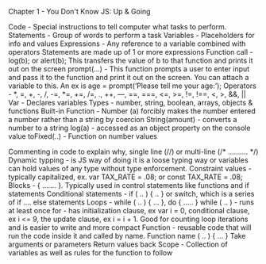Chapter 1 - You Don't Know JS: Up & Going

Code - Special instructions to tell computer what tasks to perform.
Statements - Group of words to perform a task
Variables - Placeholders for info and values
Expressions - Any reference to a variable combined with operators
Statements are made up of 1 or more expressions
Function call - log(b); or alert(b); This transfers the value of b to that function and prints it out on the screen
prompt(…) - This function prompts a user to enter input and pass it to the function and print it out on the screen.  You can attach a variable to this.  An ex is age = prompt(‘Please tell me your age:’);
Operators - *, =, +, -, /, -=, *=, +=, /=, ., ++, —, ==, ===, <=, >=, !=, !==, <, >, &&, ||
Var - Declares variables
Types - number, string, boolean, arrays, objects & functions
Built-in Function -
Number (a) forcibly makes the number entered a number rather than a string by coercion
String(amount) - converts a number to a string
log(a) - accessed as an object property on the console value
toFixed(..) - Function on number values

Commenting in code to explain why, single line (//) or multi-line (/* ………. */)
Dynamic typping - is JS way of doing it is a loose typing way or variables can hold values of any type without type enforcement.
Constraint values - typically capitalized, ex. var TAX_RATE = .08; or const TAX_RATE = .08;
Blocks - { ……. }. Typically used in control statements like functions and if statements
Conditional statements - if ( .. ) { .. } or switch, which is a series of if …. else statements
Loops -
while ( .. ) { … },
do { ….. } while ( .. ) - runs at least once
for - has initialization clause, ex var i = 0, conditional clause, ex i <= 9, the update clause, ex i = i + 1. Good for counting loop iterations and is easier to write and more compact
Function - reusable code that will run the code inside it and called by name. Function name ( .. ) { … }
Take arguments or parameters
Return values back
Scope - Collection of variables as well as rules for the function to follow
